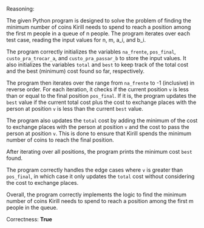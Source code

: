 Reasoning:

The given Python program is designed to solve the problem of finding the minimum number of coins Kirill needs to spend to reach a position among the first m people in a queue of n people. The program iterates over each test case, reading the input values for n, m, a_i, and b_i.

The program correctly initializes the variables `na_frente`, `pos_final`, `custo_pra_trocar_a`, and `custo_pra_passar_b` to store the input values. It also initializes the variables `total` and `best` to keep track of the total cost and the best (minimum) cost found so far, respectively.

The program then iterates over the range from `na_frente` to -1 (inclusive) in reverse order. For each iteration, it checks if the current position `v` is less than or equal to the final position `pos_final`. If it is, the program updates the `best` value if the current total cost plus the cost to exchange places with the person at position `v` is less than the current `best` value.

The program also updates the `total` cost by adding the minimum of the cost to exchange places with the person at position `v` and the cost to pass the person at position `v`. This is done to ensure that Kirill spends the minimum number of coins to reach the final position.

After iterating over all positions, the program prints the minimum cost `best` found.

The program correctly handles the edge cases where `v` is greater than `pos_final`, in which case it only updates the `total` cost without considering the cost to exchange places.

Overall, the program correctly implements the logic to find the minimum number of coins Kirill needs to spend to reach a position among the first m people in the queue.

Correctness: **True**